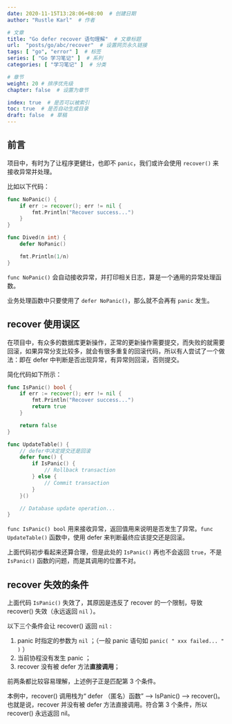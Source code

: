 ```yaml
---
date: 2020-11-15T13:28:06+08:00  # 创建日期
author: "Rustle Karl"  # 作者

# 文章
title: "Go defer recover 语句理解"  # 文章标题
url:  "posts/go/abc/recover"  # 设置网页永久链接
tags: [ "go", "error" ]  # 标签
series: [ "Go 学习笔记" ]  # 系列
categories: [ "学习笔记" ]  # 分类

# 章节
weight: 20 # 排序优先级
chapter: false  # 设置为章节

index: true  # 是否可以被索引
toc: true  # 是否自动生成目录
draft: false  # 草稿
---
```


## 前言

项目中，有时为了让程序更健壮，也即不 `panic`，我们或许会使用 `recover()` 来接收异常并处理。

比如以下代码：

```go
func NoPanic() {
	if err := recover(); err != nil {
		fmt.Println("Recover success...")
	}
}

func Dived(n int) {
	defer NoPanic()

	fmt.Println(1/n)
}
```

`func NoPanic()` 会自动接收异常，并打印相关日志，算是一个通用的异常处理函数。

业务处理函数中只要使用了 `defer NoPanic()`，那么就不会再有 `panic` 发生。

## recover 使用误区

在项目中，有众多的数据库更新操作，正常的更新操作需要提交，而失败的就需要回滚，如果异常分支比较多，就会有很多重复的回滚代码，所以有人尝试了一个做法：即在 defer 中判断是否出现异常，有异常则回滚，否则提交。

简化代码如下所示：

```go
func IsPanic() bool {
	if err := recover(); err != nil {
		fmt.Println("Recover success...")
		return true
	}

	return false
}

func UpdateTable() {
    // defer中决定提交还是回滚
	defer func() {
		if IsPanic() {
			// Rollback transaction
		} else {
			// Commit transaction
		}
	}()

	// Database update operation...
}
```

`func IsPanic() bool` 用来接收异常，返回值用来说明是否发生了异常。`func UpdateTable()` 函数中，使用 defer 来判断最终应该提交还是回滚。

上面代码初步看起来还算合理，但是此处的 `IsPanic()` 再也不会返回 `true`，不是 `IsPanic()` 函数的问题，而是其调用的位置不对。

## recover 失效的条件

上面代码 `IsPanic()` 失效了，其原因是违反了 recover 的一个限制，导致 recover() 失效（永远返回 `nil` ）。

以下三个条件会让 recover() 返回 `nil` :

1. panic 时指定的参数为 `nil` ；（一般 panic 语句如 `panic( " xxx failed... " )` ）
2. 当前协程没有发生 panic ；
3. recover 没有被 defer 方法**直接调用**；

前两条都比较容易理解，上述例子正是匹配第 3 个条件。

本例中，recover() 调用栈为“ defer （匿名）函数” --> IsPanic() --> recover()。也就是说，recover 并没有被 defer 方法直接调用。符合第 3 个条件，所以 recover() 永远返回 nil。
